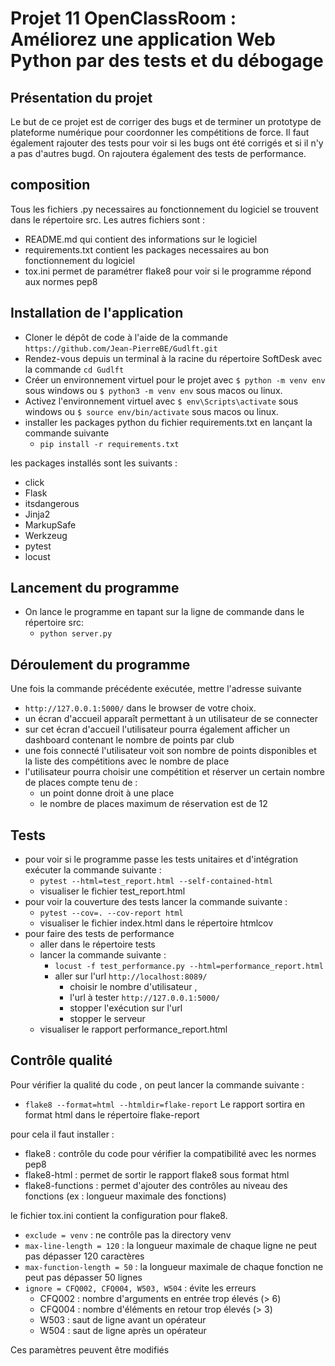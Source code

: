 # Projet 11 OpenClassRoom : Améliorez une application Web Python par des tests et du débogage
## Présentation du projet
Le but de ce projet est de corriger des bugs et de terminer un prototype de plateforme numérique pour
coordonner les compétitions de force.
Il faut également rajouter des tests pour voir si les bugs ont été corrigés et si il n'y a pas d'autres bugd.
On rajoutera également des tests de performance.

## composition
Tous les fichiers .py necessaires au fonctionnement du logiciel se trouvent dans le répertoire src.
Les autres fichiers sont :
- README.md qui contient des informations sur le logiciel
- requirements.txt contient les packages necessaires au bon fonctionnement du logiciel
- tox.ini permet de paramétrer flake8 pour voir si le programme répond aux normes pep8

## Installation de l'application
- Cloner le dépôt de code à l'aide de la commande `https://github.com/Jean-PierreBE/Gudlft.git`
- Rendez-vous depuis un terminal à la racine du répertoire SoftDesk avec la commande `cd Gudlft`
- Créer un environnement virtuel pour le projet avec `$ python -m venv env` sous windows ou `$ python3 -m venv env` sous macos ou linux.
- Activez l'environnement virtuel avec `$ env\Scripts\activate` sous windows ou `$ source env/bin/activate` sous macos ou linux.
- installer les packages python du fichier requirements.txt en lançant la commande suivante 
  - `pip install -r requirements.txt`

les packages installés sont les suivants :
- click
- Flask
- itsdangerous
- Jinja2
- MarkupSafe
- Werkzeug
- pytest
- locust

## Lancement du programme
- On lance le programme en tapant sur la ligne de commande dans le répertoire src:
  - `python server.py`

## Déroulement du programme
Une fois la commande précédente exécutée, mettre l'adresse suivante
- `http://127.0.0.1:5000/`
dans le browser de votre choix.
- un écran d'accueil apparaît permettant à un utilisateur de se connecter 
- sur cet écran d'accueil l'utilisateur pourra également afficher un dashboard contenant le nombre de points par club
- une fois connecté l'utilisateur voit son nombre de points disponibles et la liste des compétitions avec le nombre de place
- l'utilisateur pourra choisir une compétition et réserver un certain nombre de places compte tenu de :
  - un point donne droit à une place
  - le nombre de places maximum de réservation est de 12

## Tests
- pour voir si le programme passe les tests unitaires et d'intégration exécuter la commande suivante :
  - `pytest --html=test_report.html --self-contained-html`
  - visualiser le fichier test_report.html
- pour voir la couverture des tests lancer la commande suivante :
  - `pytest --cov=. --cov-report html`
  - visualiser le fichier index.html dans le répertoire htmlcov
- pour faire des tests de performance
  - aller dans le répertoire tests
  - lancer la commande suivante :
    - `locust -f test_performance.py --html=performance_report.html`
    - aller sur l'url `http://localhost:8089/`
      - choisir le nombre d'utilisateur , 
      - l'url à tester `http://127.0.0.1:5000/`
      - stopper l'exécution sur l'url
      - stopper le serveur
  - visualiser le rapport performance_report.html

## Contrôle qualité
Pour vérifier la qualité du code , on peut lancer la commande suivante :
- `flake8 --format=html --htmldir=flake-report`
Le rapport sortira en format html dans le répertoire flake-report

pour cela il faut installer :
- flake8 : contrôle du code pour vérifier la compatibilité avec les normes pep8
- flake8-html : permet de sortir le rapport flake8 sous format html
- flake8-functions : permet d'ajouter des contrôles au niveau des fonctions (ex : longueur maximale des fonctions)

le fichier tox.ini contient la configuration pour flake8.
- `exclude = venv` : ne contrôle pas la directory venv
- `max-line-length = 120` : la longueur maximale de chaque ligne ne peut pas dépasser 120 caractères
- `max-function-length = 50` : la longueur maximale de chaque fonction ne peut pas dépasser 50 lignes
- `ignore = CFQ002, CFQ004, W503, W504` : évite les erreurs
  - CFQ002 : nombre d'arguments en entrée trop élevés (> 6)
  - CFQ004 : nombre d'éléments en retour trop élevés (> 3)
  - W503 : saut de ligne avant un opérateur
  - W504 : saut de ligne après un opérateur

Ces paramètres peuvent être modifiés

